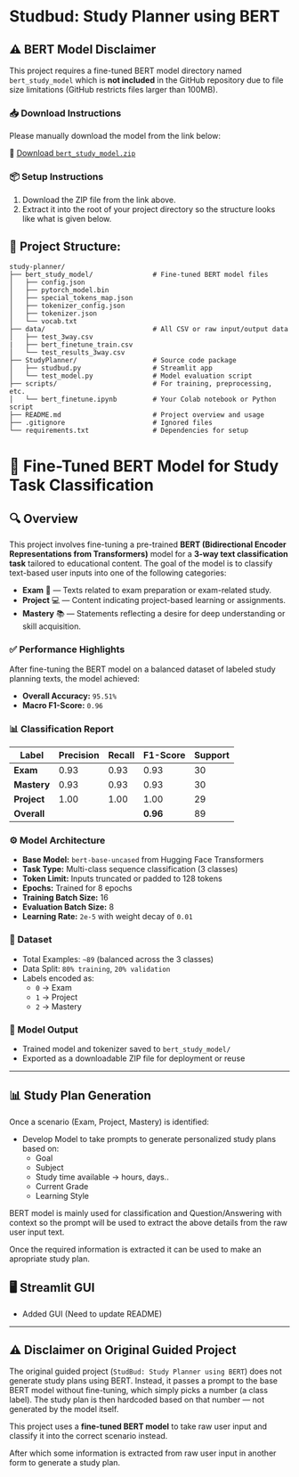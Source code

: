 # Studbud: Study Planner using BERT

## ⚠️ BERT Model Disclaimer

This project requires a fine-tuned BERT model directory named `bert_study_model` which is **not included** in the GitHub repository due to file size limitations (GitHub restricts files larger than 100MB).

### 📥 Download Instructions

Please manually download the model from the link below:

🔗 [Download `bert_study_model.zip`](https://drive.google.com/file/d/1D9jOUnCGUM0TsyYa61uHQqF4gfyOa9oN/view?usp=sharing)  

### 📦 Setup Instructions

1. Download the ZIP file from the link above.
2. Extract it into the root of your project directory so the structure looks like what is given below.

## 📁 Project Structure:

```
study-planner/
├── bert_study_model/               # Fine-tuned BERT model files
│   ├── config.json
│   ├── pytorch_model.bin
│   ├── special_tokens_map.json
│   ├── tokenizer_config.json
│   ├── tokenizer.json
│   └── vocab.txt
├── data/                           # All CSV or raw input/output data
│   ├── test_3way.csv
|   ├── bert_finetune_train.csv
│   └── test_results_3way.csv
├── StudyPlanner/                   # Source code package
│   ├── studbud.py                  # Streamlit app
│   └── test_model.py               # Model evaluation script
├── scripts/                        # For training, preprocessing, etc.
│   └── bert_finetune.ipynb         # Your Colab notebook or Python script
├── README.md                       # Project overview and usage
├── .gitignore                      # Ignored files
└── requirements.txt                # Dependencies for setup
```

# 🧠 Fine-Tuned BERT Model for Study Task Classification

## 🔍 Overview

This project involves fine-tuning a pre-trained **BERT (Bidirectional Encoder Representations from Transformers)** model for a **3-way text classification task** tailored to educational content. The goal of the model is to classify text-based user inputs into one of the following categories:

- **Exam** 📝 — Texts related to exam preparation or exam-related study.
- **Project** 💻 — Content indicating project-based learning or assignments.
- **Mastery** 📚 — Statements reflecting a desire for deep understanding or skill acquisition.

### ✅ Performance Highlights

After fine-tuning the BERT model on a balanced dataset of labeled study planning texts, the model achieved:

- **Overall Accuracy:** `95.51%`
- **Macro F1-Score:** `0.96`

### 📊 Classification Report

| Label    | Precision | Recall | F1-Score | Support |
|----------|-----------|--------|----------|---------|
| **Exam**     | 0.93      | 0.93   | 0.93     | 30      |
| **Mastery**  | 0.93      | 0.93   | 0.93     | 30      |
| **Project**  | 1.00      | 1.00   | 1.00     | 29      |
| **Overall**  |           |        | **0.96** | 89      |

### ⚙️ Model Architecture

- **Base Model:** `bert-base-uncased` from Hugging Face Transformers
- **Task Type:** Multi-class sequence classification (3 classes)
- **Token Limit:** Inputs truncated or padded to 128 tokens
- **Epochs:** Trained for 8 epochs
- **Training Batch Size:** 16
- **Evaluation Batch Size:** 8
- **Learning Rate:** `2e-5` with weight decay of `0.01`

### 🧪 Dataset

- Total Examples: `~89` (balanced across the 3 classes)
- Data Split: `80% training`, `20% validation`
- Labels encoded as:
  - `0` → Exam  
  - `1` → Project  
  - `2` → Mastery  

### 💾 Model Output

- Trained model and tokenizer saved to `bert_study_model/`
- Exported as a downloadable ZIP file for deployment or reuse

---

## 📊 Study Plan Generation

Once a scenario (Exam, Project, Mastery) is identified:

- Develop Model to take prompts to generate personalized study plans based on:
  - Goal
  - Subject
  - Study time available -> hours, days..
  - Current Grade
  - Learning Style

BERT model is mainly used for classification and Question/Answering with context so the prompt will be used to extract the above details from the raw user input text.

Once the required information is extracted it can be used to make an apropriate study plan.

## 🖥️ Streamlit GUI

- Added GUI (Need to update README)

---

## ⚠️ Disclaimer on Original Guided Project

The original guided project (`StudBud: Study Planner using BERT`) does not generate study plans using BERT. Instead, it passes a prompt to the base BERT model without fine-tuning, which simply picks a number (a class label). The study plan is then hardcoded based on that number — not generated by the model itself.

This project uses a **fine-tuned BERT model** to take raw user input and classify it into the correct scenario instead.

After which some information is extracted from raw user input in another form to generate a study plan.